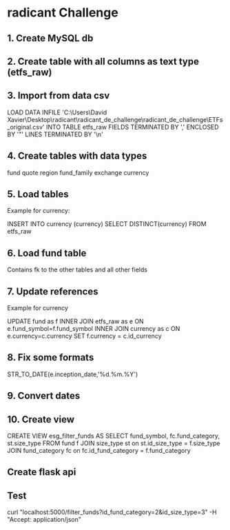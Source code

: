 # radicant Challenge

## 1. Create MySQL db

## 2. Create table with all columns as text type (etfs_raw)

## 3. Import from data csv

LOAD DATA INFILE 'C:\\Users\\David Xavier\\Desktop\\radicant\\radicant_de_challenge\\radicant_de_challenge\\ETFs_original.csv'
INTO TABLE etfs_raw
FIELDS TERMINATED BY ','
ENCLOSED BY '"'
LINES TERMINATED BY '\n'

## 4. Create tables with data types
fund
quote
region
fund_family
exchange
currency

## 5. Load tables

Example for currency:

INSERT INTO currency (currency)
SELECT DISTINCT(currency)
FROM etfs_raw

## 6. Load fund table
Contains fk to the other tables and all other fields

## 7. Update references

Example for currency

UPDATE fund as f
	INNER JOIN etfs_raw as e ON e.fund_symbol=f.fund_symbol
	INNER JOIN currency as c ON e.currency=c.currency
SET f.currency = c.id_currency

## 8. Fix some formats

STR_TO_DATE(e.inception_date,'%d.%m.%Y')

## 9. Convert dates

## 10. Create view

CREATE VIEW esg_filter_funds AS
	SELECT fund_symbol, fc.fund_category, st.size_type
	FROM fund f
		JOIN size_type st on st.id_size_type = f.size_type
		JOIN fund_category fc on fc.id_fund_category = f.fund_category


## Create flask api

## Test
curl "localhost:5000/filter_funds?id_fund_category=2&id_size_type=3" -H "Accept: application/json"
